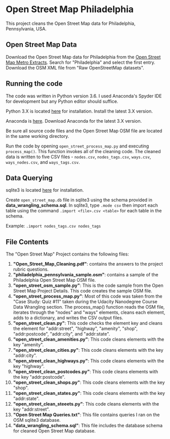 # Open Street Map Philadelphia

This project cleans the Open Street Map data for Philadelphia, Pennsylvania, USA.

## Open Street Map Data

Download the Open Street Map data for Philadelphia from the [Open Street Map Metro Extracts](https://mapzen.com/data/metro-extracts/).  Search for "Philadelphia" and select the first entry.  Download the OSM XML file from "Raw OpenStreetMap datasets".

## Running the code

The code was written in Python version 3.6.  I used Anaconda's Spyder IDE for development but any Python editor should suffice.

Python 3.X is located [here](https://www.python.org/downloads/) for installation.  Install the latest 3.X version.

Anaconda is [here](https://www.continuum.io/downloads).  Download Anaconda for the latest 3.X version.

Be sure all source code files and the Open Street Map OSM file are located in the same working directory.

Run the code by opening `open_street_process_map.py` and executing `process_map()`.  This function invokes all of the cleaning code.  The cleaned data is written to five CSV files - `nodes.csv`, `nodes_tags.csv`, `ways.csv`, `ways_nodes.csv`, and `ways_tags.csv`.

## Data Querying

sqlite3 is located [here](http://www.sqlite.org/download.html) for installation.

Create `open_street_map.db` file in sqlite3 using the schema provided in **data_wrangling_schema.sql**. In sqlite3, type `.mode csv` then import each table using the command `.import <file>.csv <table>` for each table in the schema.

Example: `.import nodes_tags.csv nodes_tags`

## File Contents

The "Open Street Map" Project contains the following files:

1.  **"Open_Street_Map_Cleaning.pdf"**: contains the answers to the project rubric questions.
2.  **"philadelphia_pennsylvania_sample.osm"**: contains a sample of the Philadelphia Open Street Map OSM file.
3.  **"open_street_osm_sample.py"**: This is the code sample from the Open Street Map Project Details.  This code creates the sample OSM file.
4.  **"open_street_process_map.py"**: Most of this code was taken from the "Case Study: Quiz #11" taken during the Udacity Nanodegree Course Data Wrangling section. The process_map() function reads the OSM file, iterates through the "nodes" and "ways" elements, cleans each element, adds to a dictionary, and writes the CSV output files.
5.  **"open_street_clean.py"**: This code checks the element key and cleans the element for "addr:street", "highway", "amenity", "shop", "addr:postcode", "addr:city", and "addr:state".
6.  **"open_street_clean_amenities.py"**: This code cleans elements with the key "amenity".
7.  **"open_street_clean_cities.py"**: This code cleans elements with the key "addr:city".
8.  **"open_street_clean_highways.py"**: This code cleans elements with the key "highway".
9.  **"open_street_clean_postcodes.py"**: This code cleans elements with the key "addr:postcode".
10. **"open_street_clean_shops.py"**: This code cleans elements with the key "shop".
11. **"open_street_clean_states.py"**: This code cleans elements with the key "addr:state".
12. **"open_street_clean_steeets.py"**: This code cleans elements with the key "addr:street".
13. **"Open Street Map Queries.txt"**: This file contains queries I ran on the OSM sqlite3 database.
14. **"data_wrangling_schema.sql"**: This file includes the database schema for cleaned Open Street Map database.